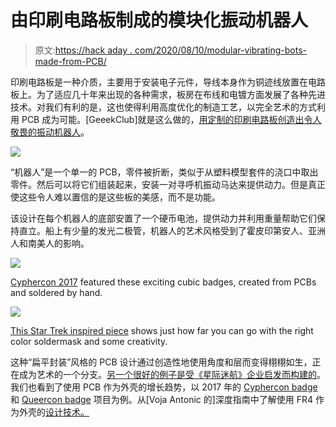 # 由印刷电路板制成的模块化振动机器人

> 原文:[https://hack aday . com/2020/08/10/modular-vibrating-bots-made-from-PCB/](https://hackaday.com/2020/08/10/modular-vibrating-bots-made-from-pcbs/)

印刷电路板是一种介质，主要用于安装电子元件，导线本身作为铜迹线放置在电路板上。为了适应几十年来出现的各种需求，板房在布线和电镀方面发展了各种先进技术。对我们有利的是，这也使得利用高度优化的制造工艺，以完全艺术的方式利用 PCB 成为可能。[GeeekClub]就是这么做的，[用定制的印刷电路板创造出令人敬畏的振动机器人](https://www.reddit.com/r/EngineeringPorn/comments/i43t5o/made_my_pcb_in_a_way_that_you_can_assemble_and/)。

![](../Images/80780dddfbc793529286d3307d0ad657.png)

“机器人”是一个单一的 PCB，零件被折断，类似于从塑料模型套件的浇口中取出零件。然后可以将它们组装起来，安装一对寻呼机振动马达来提供动力。但是真正使这些令人难以置信的是这些板的美感，而不是功能。

该设计在每个机器人的底部安置了一个硬币电池，提供动力并利用重量帮助它们保持直立。船上有少量的发光二极管，机器人的艺术风格受到了霍皮印第安人、亚洲人和南美人的影响。

![](../Images/b06b1f14d473b421720ec4a1569afcea.png)

[Cyphercon 2017](https://hackaday.com/2017/04/09/the-cubic-cyphercon-badge/) featured these exciting cubic badges, created from PCBs and soldered by hand.

![](../Images/784ce2561966b524236285966b564b47.png)

[This Star Trek inspired piece](https://hackaday.com/2019/10/19/beam-me-up-to-the-pcb-space-ship/) shows just how far you can go with the right color soldermask and some creativity.

这种“扁平封装”风格的 PCB 设计通过创造性地使用角度和层而变得栩栩如生，正在成为艺术的一个分支。[另一个很好的例子是受《星际迷航》企业启发而构建的](https://hackaday.com/2019/10/19/beam-me-up-to-the-pcb-space-ship/)。我们也看到了使用 PCB 作为外壳的增长趋势，以 2017 年的 [Cyphercon badge](https://hackaday.com/2017/04/09/the-cubic-cyphercon-badge/) 和 [Queercon badge](https://hackaday.com/2017/08/07/inside-this-years-queercon-badge/) 项目为例。从[Voja Antonic 的]深度指南中了解使用 FR4 作为外壳的[设计技术。](https://hackaday.com/2015/06/03/how-to-build-beautiful-enclosures-from-fr4-aka-pcbs/)